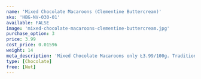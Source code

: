 ```yaml
---
name: 'Mixed Chocolate Macaroons (Clementine Buttercream)'
sku: 'HBG-NV-030-01'
available: FALSE
image: 'mixed-chocolate-macaroons-clementine-buttercream.jpg'
purchase_option: 3
price: 3.99
cost_price: 0.01596
weight: 14
meta_description: 'Mixed Chocolate Macaroons only Ł3.99/100g. Traditional sweets and more at Humbugs Confectionery Store. Specialists in satisfying your sweet tooth!'
type: [Chocolate]
free: [Nut]
---
```

